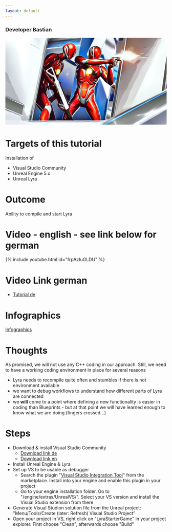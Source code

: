 ```yaml
---
layout: default
---
```

### Developer Bastian

![Developer Bastian](/assets/images/lyra.png)

# Targets of this tutorial

Installation of 
*	Visual Studio Community
*	Unreal Engine 5.x
*	Unreal Lyra

# Outcome

Ability to compile and start Lyra

# Video - english - see link below for german
{% include youtube.html id="frpAzIuGLDU" %}

# Video Link german
*	[Tutorial de](https://www.youtube.com/watch?v=rdFjPHC-rlg)

# Infographics
[Infographics](https://github.com/DeveloperBastian/Unreal-Lyra-Concepts/blob/main/infographics/Unreal%20Lyra.pdf)

# Thoughts

As promised, we will not use any C++ coding in our approach. Still, we need to have a working coding environment in place for several reasons
*	Lyra needs to recompile quite often and stumbles if there is not environment available
*	we want to debug workflows to understand how different parts of Lyra are connected
*	we **will** come to a point where defining a new functionality is easier in coding than Blueprints - but at that point we will have learned enough to know what we are doing (fingers crossed...)

# Steps
- Download & install Visual Studio Community
  - [Download link de](https://visualstudio.microsoft.com/de/vs/community/)
  - [Download link en](https://visualstudio.microsoft.com/en/vs/community/)
- Install Unreal Engine & Lyra
- Set up VS to be usable as debugger
  - Search the plugin "[Visual Studio Integration Tool](https://www.unrealengine.com/marketplace/en-US/product/visual-studio-integration-tool)" from the marketplace. Install into your engine and enable this plugin in your project
  - Go to your engine installation folder. Go to "/engine/extras/UnrealVS/". Select your VS version and install the Visual Studio extension from there
- Generate Visual Studion solution file from the Unreal project: "Menu/Tools/Create (later: Refresh) Visual Studio Project"
- Open your project in VS, right click on "LyraStarterGame" in your project explorer. First choose "Clean", afterwards choose "Build"

